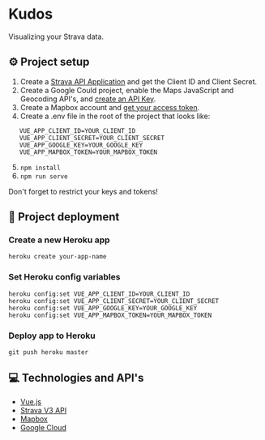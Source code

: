 # Kudos

Visualizing your Strava data.

## ⚙️ Project setup

1. Create a [Strava API Application](https://developers.strava.com/docs/getting-started/#account) and get the Client ID and Client Secret.
2. Create a Google Could project, enable the Maps JavaScript and Geocoding API's, and [create an API Key](https://cloud.google.com/docs/authentication/api-keys#:~:text=To%20create%20an%20API%20key%3A,displays%20your%20newly%20created%20key.).
3. Create a Mapbox account and [get your access token](https://docs.mapbox.com/help/glossary/access-token/).
4. Create a .env file in the root of the project that looks like: 
```
   VUE_APP_CLIENT_ID=YOUR_CLIENT_ID
   VUE_APP_CLIENT_SECRET=YOUR_CLIENT_SECRET
   VUE_APP_GOOGLE_KEY=YOUR_GOOGLE_KEY
   VUE_APP_MAPBOX_TOKEN=YOUR_MAPBOX_TOKEN
``` 
5. `npm install`
6. `npm run serve`

Don't forget to restrict your keys and tokens!

## 🚀 Project deployment

### Create a new Heroku app
```
heroku create your-app-name
```

### Set Heroku config variables
```
heroku config:set VUE_APP_CLIENT_ID=YOUR_CLIENT_ID
heroku config:set VUE_APP_CLIENT_SECRET=YOUR_CLIENT_SECRET
heroku config:set VUE_APP_GOOGLE_KEY=YOUR_GOOGLE_KEY
heroku config:set VUE_APP_MAPBOX_TOKEN=YOUR_MAPBOX_TOKEN
```

### Deploy app to Heroku
```
git push heroku master
```

## 💻 Technologies and API's

- [Vue.js](https://vuejs.org/)
- [Strava V3 API](https://developers.strava.com/) 
- [Mapbox](https://www.mapbox.com/)
- [Google Cloud](https://cloud.google.com/)
